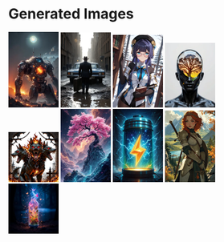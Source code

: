 # Generated Images



<img src="2025_10_19_01_thumb.webp" width="100"/> <img src="2025_10_19_02_thumb.webp" width="100"/> <img src="2025_10_19_03_thumb.webp" width="100"/> <img src="2025_10_19_04_thumb.webp" width="100"/> <img src="2025_10_19_05_thumb.webp" width="100"/> <img src="2025_10_19_06_thumb.webp" width="100"/> <img src="2025_10_19_07_thumb.webp" width="100"/> <img src="2025_10_19_08_thumb.webp" width="100"/> <img src="2025_10_19_09_thumb.webp" width="100"/>